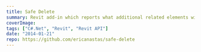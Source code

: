```yaml
---
title: Safe Delete
summary: Revit add-in which reports what additional related elements will be deleted when the selected elements are deleted
coverImage:
tags: ["C#.Net", "Revit", "Revit API"]
date: "2014-01-21"
repo: https://github.com/ericanastas/safe-delete
---
```

